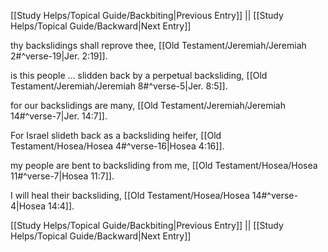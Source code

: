 [[Study Helps/Topical Guide/Backbiting|Previous Entry]]  ||  [[Study Helps/Topical Guide/Backward|Next Entry]]

 thy backslidings shall reprove thee, [[Old Testament/Jeremiah/Jeremiah 2#^verse-19|Jer. 2:19]].

 is this people ... slidden back by a perpetual backsliding, [[Old Testament/Jeremiah/Jeremiah 8#^verse-5|Jer. 8:5]].

 for our backslidings are many, [[Old Testament/Jeremiah/Jeremiah 14#^verse-7|Jer. 14:7]].

 For Israel slideth back as a backsliding heifer, [[Old Testament/Hosea/Hosea 4#^verse-16|Hosea 4:16]].

 my people are bent to backsliding from me, [[Old Testament/Hosea/Hosea 11#^verse-7|Hosea 11:7]].

 I will heal their backsliding, [[Old Testament/Hosea/Hosea 14#^verse-4|Hosea 14:4]].

[[Study Helps/Topical Guide/Backbiting|Previous Entry]]  ||  [[Study Helps/Topical Guide/Backward|Next Entry]]